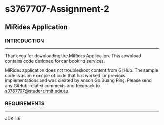 # s3767707-Assignment-2

## MiRides Application

### INTRODUCTION
------------

Thank you for downloading the MiRides Application. This download contains code designed for car booking services.

MiRides application does not troubleshoot content from GitHub. The sample code is as an example of code that has worked for previous implementations and was created by Anson Go Guang Ping. Please send any GitHub-related comments and feedback to s3767707@student.rmit.edu.au.

### REQUIREMENTS
------------

JDK 1.6 
